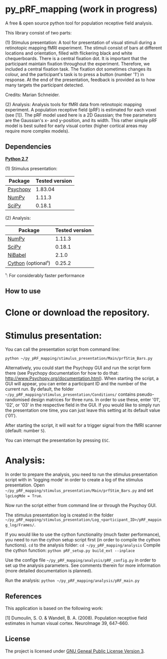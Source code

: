 # py_pRF_mapping (work in progress)
A free & open source python tool for population receptive field analysis.

This library consist of two parts:

(1) Stimulus presentation: A tool for presentation of visual stimuli during a retinotopic mapping fMRI experiment. The stimuli consist of bars at different locations and orientation, filled with flickering black and white chequerboards. There is a central fixation dot. It is important that the participant maintain fixation throughout the experiment. Therefore, we included a central fixation task. The fixation dot sometimes changes its colour, and the participant's task is to press a button (number '1') in response. At the end of the presentation, feedback is provided as to how many targets the participant detected.

Credits: Marian Schneider.

(2) Analysis: Analysis tools for fMRI data from retinotopic mapping experiment. A population receptive field (pRF) is estimated for each voxel (see [1]). The pRF model used here is a 2D Gaussian; the free parameters are the Gaussian's x- and y-position, and its width. This rather simple pRF model is best suited for early visual cortex (higher cortical areas may require more complex models).

## Dependencies
[**Python 2.7**](https://www.python.org/download/releases/2.7/)

(1) Stimulus presentation:

| Package                                  | Tested version |
|------------------------------------------|----------------|
| [Psychopy](http://www.Psychopy.org/)     | 1.83.04        |
| [NumPy](http://www.numpy.org/)           | 1.11.3         |
| [SciPy](http://www.scipy.org/)           | 0.18.1         |

(2) Analysis:

| Package                                  | Tested version |
|------------------------------------------|----------------|
| [NumPy](http://www.numpy.org/)           | 1.11.3         |
| [SciPy](http://www.scipy.org/)           | 0.18.1         |
| [NiBabel](http://nipy.org/nibabel/)      | 2.1.0          |
| [Cython](http://cython.org/) (optional¹) | 0.25.2         |

¹: For considerably faster performance

## How to use

# Clone or download the repository.

# Stimulus presentation:

You can call the presentation script from command line:

```python ~/py_pRF_mapping/stimulus_presentation/Main/prfStim_Bars.py```

Alternatively, you could start the Psychopy GUI and run the script form there (see Psychopy documentation for how to do that: http://www.Psychopy.org/documentation.html).
When starting the script, a GUI will appear, you can enter a participant ID and the number of the current run. By default, the folder ```~/py_pRF_mapping/stimulus_presentation/Conditions/``` contains pseudo-randomised design matrices for three runs. In order to use these, enter '01', '02', or '03' in the respective field in the GUI. If you would like to simply run the presentation one time, you can just leave this setting at its default value ('01').

After starting the script, it will wait for a trigger signal from the fMRI scanner (default: number ```5```).

You can interrupt the presentation by pressing ```ESC```.

# Analysis:

In order to prepare the analysis, you need to run the stimulus presentation script with in 'logging mode' in order to create a log of the stimulus presentation. Open ```~/py_pRF_mapping/stimulus_presentation/Main/prfStim_Bars.py``` and set ```lgcLogMde = True```.

Now run the script either from command line or through the Psychoy GUI.

The stimulus presentation log is created in the folder ```~/py_pRF_mapping/stimulus_presentation/Log_<participant_ID>/pRF_mapping_log/Frames/```.

If you would like to use the cython functionality (much faster performance), you need to run the cython setup script first (in order to compile the cython functions). ```cd``` to the analysis folder:
```cd ~/py_pRF_mapping/analysis```
Compile the cython function:
```python pRF_setup.py build_ext --inplace```

Use the confige file ```~/py_pRF_mapping/analysis/pRF_config.py``` in order to set up the analysis parameters. See comments therein for more information (more detailed documentation is planned).

Run the analysis:
```python ~/py_pRF_mapping/analysis/pRF_main.py```

## References
This application is based on the following work:

[1] Dumoulin, S. O. & Wandell, B. A. (2008). Population receptive field estimates in human visual cortex. NeuroImage 39, 647–660.


## License

The project is licensed under [GNU Geneal Public License Version 3](http://www.gnu.org/licenses/gpl.html).
